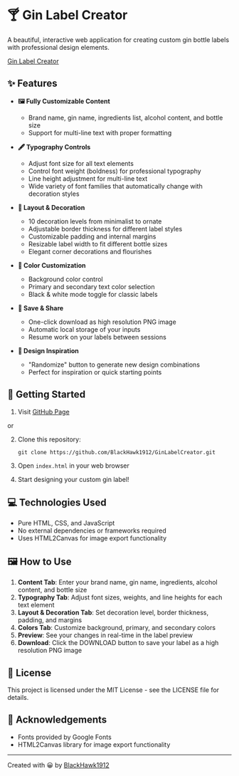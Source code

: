 # 🍸 Gin Label Creator

A beautiful, interactive web application for creating custom gin bottle labels with professional design elements.

[Gin Label Creator](https://blackhawk1912.github.io/GinLabelCreator/)

## ✨ Features

- **🖼️ Fully Customizable Content**
  - Brand name, gin name, ingredients list, alcohol content, and bottle size
  - Support for multi-line text with proper formatting

- **🖋️ Typography Controls**
  - Adjust font size for all text elements
  - Control font weight (boldness) for professional typography
  - Line height adjustment for multi-line text
  - Wide variety of font families that automatically change with decoration styles

- **📐 Layout & Decoration**
  - 10 decoration levels from minimalist to ornate
  - Adjustable border thickness for different label styles
  - Customizable padding and internal margins
  - Resizable label width to fit different bottle sizes
  - Elegant corner decorations and flourishes

- **🎨 Color Customization**
  - Background color control
  - Primary and secondary text color selection
  - Black & white mode toggle for classic labels

- **💾 Save & Share**
  - One-click download as high resolution PNG image
  - Automatic local storage of your inputs
  - Resume work on your labels between sessions

- **🎲 Design Inspiration**
  - "Randomize" button to generate new design combinations
  - Perfect for inspiration or quick starting points

## 🚀 Getting Started
1. Visit [GitHub Page](https://blackhawk1912.github.io/GinLabelCreator/)

or

2. Clone this repository:
   ```
   git clone https://github.com/BlackHawk1912/GinLabelCreator.git
   ```

3. Open `index.html` in your web browser

4. Start designing your custom gin label!

## 💻 Technologies Used

- Pure HTML, CSS, and JavaScript
- No external dependencies or frameworks required
- Uses HTML2Canvas for image export functionality

## 🖼️ How to Use

1. **Content Tab**: Enter your brand name, gin name, ingredients, alcohol content, and bottle size
2. **Typography Tab**: Adjust font sizes, weights, and line heights for each text element
3. **Layout & Decoration Tab**: Set decoration level, border thickness, padding, and margins
4. **Colors Tab**: Customize background, primary, and secondary colors
5. **Preview**: See your changes in real-time in the label preview
6. **Download**: Click the DOWNLOAD button to save your label as a high resolution PNG image

## 📄 License

This project is licensed under the MIT License - see the LICENSE file for details.

## 🙏 Acknowledgements

- Fonts provided by Google Fonts
- HTML2Canvas library for image export functionality

---

Created with 😀 by [BlackHawk1912](https://github.com/BlackHawk1912)
